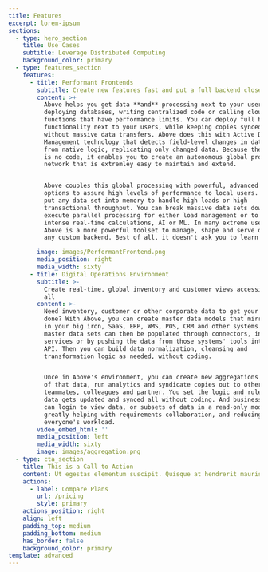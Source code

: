 ```yaml
---
title: Features
excerpt: lorem-ipsum
sections:
  - type: hero_section
    title: Use Cases
    subtitle: Leverage Distributed Computing
    background_color: primary
  - type: features_section
    features:
      - title: Performant Frontends
        subtitle: Create new features fast and put a full backend close to users
        content: >+
          Above helps you get data **and** processing next to your users without
          deploying databases, writing centralized code or calling cloud
          functions that have performance limits. You can deploy full backend
          functionality next to your users, while keeping copies synced globally
          without massive data transfers. Above does this with Active Data
          Management technology that detects field-level changes in data sets
          from native logic, replicating only changed data. Because the service
          is no code, it enables you to create an autonomous global processing
          network that is extremley easy to maintain and extend.


          Above couples this global processing with powerful, advanced computing
          options to assure high levels of performance to local users. You can
          put any data set into memory to handle high loads or high
          transactional throughput. You can break massive data sets down to
          execute parallel processing for either load management or to run
          intense real-time calculations, AI or ML. In many extreme use cases,
          Above is a more powerful toolset to manage, shape and serve data than
          any custom backend. Best of all, it doesn't ask you to learn anything.

        image: images/PerformantFrontend.png
        media_position: right
        media_width: sixty
      - title: Digital Operations Environment
        subtitle: >-
          Create real-time, global inventory and customer views accessible to
          all
        content: >-
          Need inventory, customer or other corporate data to get your project
          done? With Above, you can create master data models that mirror what's
          in your big iron, SaaS, ERP, WMS, POS, CRM and other systems. These
          master data sets can then be populated through connectors, integration
          services or by pushing the data from those systems' tools into Above's
          API. Then you can build data normalization, cleansing and
          transformation logic as needed, without coding. 


          Once in Above's environment, you can create new aggregations and views
          of that data, run analytics and syndicate copies out to other
          teammates, colleagues and partner. You set the logic and rules for how
          data gets updated and synced all without coding. And businesspeople
          can login to view data, or subsets of data in a read-only mode,
          greatly helping with requirements collaboration, and reducing
          everyone's workload.
        video_embed_html: ''
        media_position: left
        media_width: sixty
        image: images/aggregation.png
  - type: cta_section
    title: This is a Call to Action
    content: Ut egestas elementum suscipit. Quisque at hendrerit mauris.
    actions:
      - label: Compare Plans
        url: /pricing
        style: primary
    actions_position: right
    align: left
    padding_top: medium
    padding_bottom: medium
    has_border: false
    background_color: primary
template: advanced
---
```

